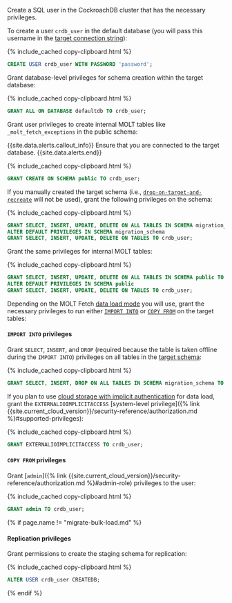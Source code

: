 Create a SQL user in the CockroachDB cluster that has the necessary privileges.

To create a user `crdb_user` in the default database (you will pass this username in the [target connection string](#target-connection-string)):

{% include_cached copy-clipboard.html %}
~~~ sql
CREATE USER crdb_user WITH PASSWORD 'password';
~~~

Grant database-level privileges for schema creation within the target database:

{% include_cached copy-clipboard.html %}
~~~ sql
GRANT ALL ON DATABASE defaultdb TO crdb_user;
~~~

Grant user privileges to create internal MOLT tables like `_molt_fetch_exceptions` in the public schema: 

{{site.data.alerts.callout_info}}
Ensure that you are connected to the target database.
{{site.data.alerts.end}}

{% include_cached copy-clipboard.html %}
~~~ sql
GRANT CREATE ON SCHEMA public TO crdb_user;
~~~

If you manually created the target schema (i.e., [`drop-on-target-and-recreate`](#table-handling-mode) will not be used), grant the following privileges on the schema:

{% include_cached copy-clipboard.html %}
~~~ sql
GRANT SELECT, INSERT, UPDATE, DELETE ON ALL TABLES IN SCHEMA migration_schema TO crdb_user;
ALTER DEFAULT PRIVILEGES IN SCHEMA migration_schema
GRANT SELECT, INSERT, UPDATE, DELETE ON TABLES TO crdb_user;
~~~

Grant the same privileges for internal MOLT tables:

{% include_cached copy-clipboard.html %}
~~~ sql
GRANT SELECT, INSERT, UPDATE, DELETE ON ALL TABLES IN SCHEMA public TO crdb_user;
ALTER DEFAULT PRIVILEGES IN SCHEMA public
GRANT SELECT, INSERT, UPDATE, DELETE ON TABLES TO crdb_user;
~~~

Depending on the MOLT Fetch [data load mode](#data-load-mode) you will use, grant the necessary privileges to run either [`IMPORT INTO`](#import-into-privileges) or [`COPY FROM`](#copy-from-privileges) on the target tables:

#### `IMPORT INTO` privileges

Grant `SELECT`, `INSERT`, and `DROP` (required because the table is taken offline during the `IMPORT INTO`) privileges on all tables in the [target schema](#create-the-target-schema):

{% include_cached copy-clipboard.html %}
~~~ sql
GRANT SELECT, INSERT, DROP ON ALL TABLES IN SCHEMA migration_schema TO crdb_user;
~~~

If you plan to use [cloud storage with implicit authentication](#cloud-storage-authentication) for data load, grant the `EXTERNALIOIMPLICITACCESS` [system-level privilege]({% link {{site.current_cloud_version}}/security-reference/authorization.md %}#supported-privileges):

{% include_cached copy-clipboard.html %}
~~~ sql
GRANT EXTERNALIOIMPLICITACCESS TO crdb_user;
~~~

#### `COPY FROM` privileges

Grant [`admin`]({% link {{site.current_cloud_version}}/security-reference/authorization.md %}#admin-role) privileges to the user:

{% include_cached copy-clipboard.html %}
~~~ sql
GRANT admin TO crdb_user;
~~~

{% if page.name != "migrate-bulk-load.md" %}
#### Replication privileges

Grant permissions to create the staging schema for replication:

{% include_cached copy-clipboard.html %}
~~~ sql
ALTER USER crdb_user CREATEDB;
~~~
{% endif %}